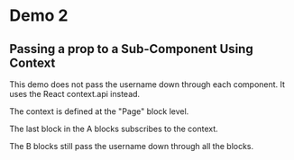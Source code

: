 # Demo 2
## Passing a prop to a Sub-Component Using Context

This demo does not pass the username down through each component.  It uses the React context.api instead.  

The context is defined at the "Page" block level.  

The last block in the A blocks subscribes to the context.  

The B blocks still pass the username down through all the blocks.
